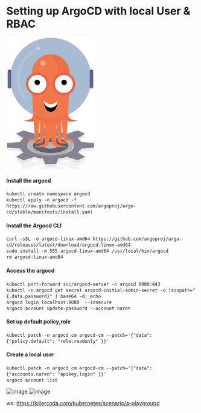 # Setting up ArgoCD with local User & RBAC 
![ArgoCD](https://github.com/argoproj/argo-cd/blob/ba8931b67d940f1276618b2261098e5e9e2b9128/docs/assets/argo.png)

#### Install the argocd
```
kubectl create namespace argocd
kubectl apply -n argocd -f https://raw.githubusercontent.com/argoproj/argo-cd/stable/manifests/install.yaml
```

#### Install the Argocd CLI
```
curl -sSL -o argocd-linux-amd64 https://github.com/argoproj/argo-cd/releases/latest/download/argocd-linux-amd64
sudo install -m 555 argocd-linux-amd64 /usr/local/bin/argocd
rm argocd-linux-amd64
```
#### Access the argocd 
```
kubectl port-forward svc/argocd-server -n argocd 8080:443
kubectl -n argocd get secret argocd-initial-admin-secret -o jsonpath="{.data.password}" | base64 -d; echo
argocd login localhost:8080  --insecure
argocd account update-password --account naren
```
#### Set up default policy,role
```
kubectl patch -n argocd cm argocd-cm --patch='{"data":{"policy.default": "role:readonly" }}'
```

#### Create a local user 
```
kubectl patch -n argocd cm argocd-cm --patch='{"data":{"accounts.naren": "apikey,login" }}'
argocd account list 

```
![image](https://user-images.githubusercontent.com/3488520/204011839-a2d042b0-0f8e-4864-803a-97753443432d.png)
![image](https://user-images.githubusercontent.com/3488520/204012094-354261a1-bf4a-4bf9-be46-30a17c41b06e.png)

ws: https://killercoda.com/kubernetes/scenario/a-playground

